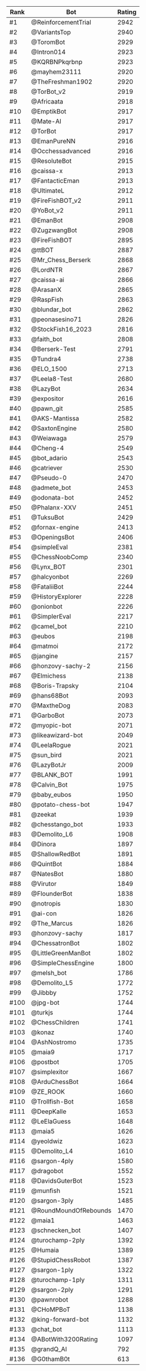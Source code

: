 Rank|Bot|Rating
---|---|---
#1|@ReinforcementTrial|2942
#2|@VariantsTop|2940
#3|@ToromBot|2929
#4|@Intron014|2923
#5|@KQRBNPkqrbnp|2923
#6|@mayhem23111|2920
#7|@TheFreshman1902|2920
#8|@TorBot_v2|2919
#9|@Africaata|2918
#10|@EmptikBot|2917
#11|@Mate-AI|2917
#12|@TorBot|2917
#13|@EmanPureNN|2916
#14|@Occhessadvanced|2916
#15|@ResoluteBot|2915
#16|@caissa-x|2913
#17|@FantacticEman|2913
#18|@UltimateL|2912
#19|@FireFishBOT_v2|2911
#20|@YoBot_v2|2911
#21|@EmanBot|2908
#22|@ZugzwangBot|2908
#23|@FireFishBOT|2895
#24|@ttBOT|2887
#25|@Mr_Chess_Berserk|2868
#26|@LordNTR|2867
#27|@caissa-ai|2866
#28|@ArasanX|2865
#29|@RaspFish|2863
#30|@blundar_bot|2862
#31|@peonasesino71|2826
#32|@StockFish16_2023|2816
#33|@faith_bot|2808
#34|@Berserk-Test|2791
#35|@Tundra4|2738
#36|@ELO_1500|2713
#37|@Leela8-Test|2680
#38|@LazyBot|2634
#39|@expositor|2616
#40|@pawn_git|2585
#41|@AKS-Mantissa|2582
#42|@SaxtonEngine|2580
#43|@Weiawaga|2579
#44|@Cheng-4|2549
#45|@bot_adario|2543
#46|@catriever|2530
#47|@Pseudo-0|2470
#48|@admete_bot|2453
#49|@odonata-bot|2452
#50|@Phalanx-XXV|2451
#51|@TuksuBot|2429
#52|@fornax-engine|2413
#53|@OpeningsBot|2406
#54|@simpleEval|2381
#55|@ChessNoobComp|2340
#56|@Lynx_BOT|2301
#57|@halcyonbot|2269
#58|@FataliiBot|2244
#59|@HistoryExplorer|2228
#60|@onionbot|2226
#61|@SimplerEval|2217
#62|@camel_bot|2210
#63|@eubos|2198
#64|@matmoi|2172
#65|@jangine|2157
#66|@honzovy-sachy-2|2156
#67|@Elmichess|2138
#68|@Boris-Trapsky|2104
#69|@hans68Bot|2093
#70|@MaxtheDog|2083
#71|@GarboBot|2073
#72|@myopic-bot|2071
#73|@likeawizard-bot|2049
#74|@LeelaRogue|2021
#75|@sun_bird|2021
#76|@LazyBotJr|2009
#77|@BLANK_BOT|1991
#78|@Calvin_Bot|1975
#79|@baby_eubos|1950
#80|@potato-chess-bot|1947
#81|@zeekat|1939
#82|@chesstango_bot|1933
#83|@Demolito_L6|1908
#84|@Dinora|1897
#85|@ShallowRedBot|1891
#86|@QuintBot|1884
#87|@NatesBot|1880
#88|@Virutor|1849
#89|@FlounderBot|1838
#90|@notropis|1830
#91|@ai-con|1826
#92|@The_Marcus|1826
#93|@honzovy-sachy|1817
#94|@ChessatronBot|1802
#95|@LittleGreenManBot|1802
#96|@SimpleChessEngine|1800
#97|@melsh_bot|1786
#98|@Demolito_L5|1772
#99|@Jibbby|1752
#100|@jpg-bot|1744
#101|@turkjs|1744
#102|@ChessChildren|1741
#103|@konaz|1740
#104|@AshNostromo|1735
#105|@maia9|1717
#106|@postbot|1705
#107|@simplexitor|1667
#108|@ArduChessBot|1664
#109|@ZE_ROOK|1660
#110|@Trollfish-Bot|1658
#111|@DeepKalle|1653
#112|@LeElaGuess|1648
#113|@maia5|1626
#114|@yeoldwiz|1623
#115|@Demolito_L4|1610
#116|@sargon-4ply|1580
#117|@dragobot|1552
#118|@DavidsGuterBot|1523
#119|@munfish|1521
#120|@sargon-3ply|1485
#121|@RoundMoundOfRebounds|1470
#122|@maia1|1463
#123|@schnecken_bot|1407
#124|@turochamp-2ply|1392
#125|@Humaia|1389
#126|@StupidChessRobot|1387
#127|@sargon-1ply|1322
#128|@turochamp-1ply|1311
#129|@sargon-2ply|1291
#130|@pawnrobot|1288
#131|@CHoMPBoT|1138
#132|@king-forward-bot|1132
#133|@chat_bot|1113
#134|@ABotWith3200Rating|1097
#135|@grandQ_AI|792
#136|@G0thamB0t|613
